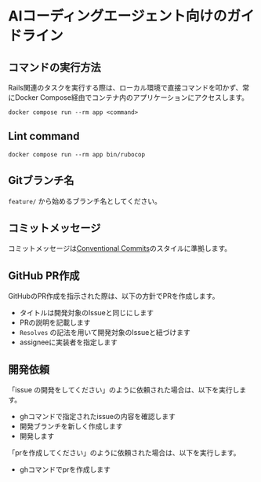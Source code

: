 # AIコーディングエージェント向けのガイドライン

## コマンドの実行方法

Rails関連のタスクを実行する際は、ローカル環境で直接コマンドを叩かず、常にDocker Compose経由でコンテナ内のアプリケーションにアクセスします。

```
docker compose run --rm app <command>
```

## Lint command

```
docker compose run --rm app bin/rubocop
```

## Gitブランチ名

`feature/` から始めるブランチ名としてください。

## コミットメッセージ

コミットメッセージは[Conventional Commits](https://www.conventionalcommits.org/ja/v1.0.0/)のスタイルに準拠します。

## GitHub PR作成

GitHubのPR作成を指示された際は、以下の方針でPRを作成します。

- タイトルは開発対象のIssueと同じにします
- PRの説明を記載します
- `Resolves` の記法を用いて開発対象のIssueと紐づけます
- assigneeに実装者を指定します

## 開発依頼

「issue <issue number>の開発をしてください」のように依頼された場合は、以下を実行します。

- ghコマンドで指定されたissueの内容を確認します
- 開発ブランチを新しく作成します
- 開発します

「prを作成してください」のように依頼された場合は、以下を実行します。

- ghコマンドでprを作成します
